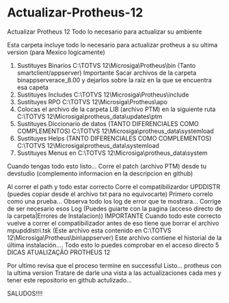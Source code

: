 
# Actualizar-Protheus-12
Actualizar Protheus 12 Todo lo necesario para actualizar su ambiente

Esta carpeta incluye todo lo necesario para actualizar protheus a su ultima version (para Mexico logicamente)
1.	Sustituyes Binarios C:\TOTVS 12\Microsiga\Protheus\bin (Tanto smartclient/appserver)
Importante Sacar archivos de la carpeta binappserverace_8.00 y dejarlos sobre la raíz en la que se encuentra esa capeta
2. Sustituyes Includes C:\TOTVS 12\Microsiga\Protheus\include
3. Sustituyes  RPO C:\TOTVS 12\Microsiga\Protheus\apo
4. Colocas el archivo de la carpeta LIB (archivo PTM) en la siguiente ruta  C:\TOTVS 12\Microsiga\protheus_data\updates\ptm
5. Sustituyes Diccionario de datos (TANTO DIFERENCIALES COMO COMPLEMENTOS) C:\TOTVS 12\Microsiga\protheus_data\systemload
6. Sustituyes Helps (TANTO DIFERENCIALES COMO COMPLEMENTOS) C:\TOTVS 12\Microsiga\protheus_data\systemload
7. Sustituyes Menus en C:\TOTVS 12\Microsiga\protheus_data\system

Cuando tengas todo esto listo…
Corre el patch (archivo PTM) desde  tu devstudio (complemento informacion en la descripcion en github)

Al correr el path y todo estar correcto
Corre el compatibilizardor UPDDISTR (puedes copiar desde el archivo txt para no equivocarte)
Primero correlo como una prueba…
Observa todo los log de error que te mostrara…
Corrige de ser necesario esos Log (Puedes guiarte con la pagina (acceso directo de la carpeta|Errores de Instalacion))
IMPORTANTE Cuando todo este correcto vuelve a correr el compatibilizador antes de eso tiene que borrar el archivo mpupddistri.tsk 
(Este archivo esta contenido en  C:\TOTVS 12\Microsiga\Protheus\bin\appserver)
Este archivo contiene el historial de la última instalación….
Todo esto lo puedes comprobar en el acceso directo 5 DICAS ATUALIZAÇÃO PROTHEUS 12

Por ultimo revisa que el proceso termine en successful
Listo… protheus con la ultima version
Tratare de darle una vista a las actualizaciones cada mes y tener este repositorio en github actulizado…

SALUDOS!!!!
